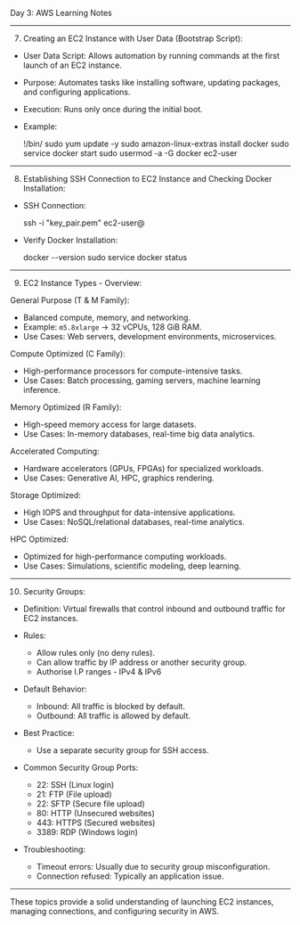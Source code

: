 Day 3: AWS Learning Notes

---

7. Creating an EC2 Instance with User Data (Bootstrap Script):

- User Data Script: Allows automation by running commands at the first launch of an EC2 instance.  
- Purpose: Automates tasks like installing software, updating packages, and configuring applications.  
- Execution: Runs only once during the initial boot.  
- Example:  
  
  !/bin/
  sudo yum update -y
  sudo amazon-linux-extras install docker
  sudo service docker start
  sudo usermod -a -G docker ec2-user
  

---

8. Establishing SSH Connection to EC2 Instance and Checking Docker Installation:

- SSH Connection:  
  
  ssh -i "key_pair.pem" ec2-user@<EC2-Public-IP>
  

- Verify Docker Installation:  
  
  docker --version
  sudo service docker status
  

---

9. EC2 Instance Types - Overview:

General Purpose (T & M Family):  
- Balanced compute, memory, and networking.  
- Example: `m5.8xlarge` → 32 vCPUs, 128 GiB RAM.  
- Use Cases: Web servers, development environments, microservices.  

Compute Optimized (C Family):  
- High-performance processors for compute-intensive tasks.  
- Use Cases: Batch processing, gaming servers, machine learning inference.  

Memory Optimized (R Family):  
- High-speed memory access for large datasets.  
- Use Cases: In-memory databases, real-time big data analytics.  

Accelerated Computing:  
- Hardware accelerators (GPUs, FPGAs) for specialized workloads.  
- Use Cases: Generative AI, HPC, graphics rendering.  

Storage Optimized:  
- High IOPS and throughput for data-intensive applications.  
- Use Cases: NoSQL/relational databases, real-time analytics.  

HPC Optimized:  
- Optimized for high-performance computing workloads.  
- Use Cases: Simulations, scientific modeling, deep learning.  

---

10. Security Groups:

- Definition: Virtual firewalls that control inbound and outbound traffic for EC2 instances.  
- Rules:  
  - Allow rules only (no deny rules).  
  - Can allow traffic by IP address or another security group.  
  - Authorise I.P ranges - IPv4 & IPv6
- Default Behavior:  
  - Inbound: All traffic is blocked by default.  
  - Outbound: All traffic is allowed by default.  
- Best Practice:  
  - Use a separate security group for SSH access.  

- Common Security Group Ports:  
  - 22: SSH (Linux login)  
  - 21: FTP (File upload)  
  - 22: SFTP (Secure file upload)  
  - 80: HTTP (Unsecured websites)  
  - 443: HTTPS (Secured websites)  
  - 3389: RDP (Windows login)  

- Troubleshooting:  
  - Timeout errors: Usually due to security group misconfiguration.  
  - Connection refused: Typically an application issue.  

---

These topics provide a solid understanding of launching EC2 instances, managing connections, and configuring security in AWS.